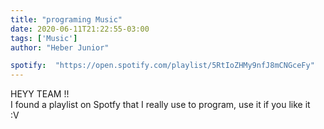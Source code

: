 ```yaml
---
title: "programing Music"
date: 2020-06-11T21:22:55-03:00
tags: ['Music']
author: "Heber Junior"

spotify:  "https://open.spotify.com/playlist/5RtIoZHMy9nfJ8mCNGceFy"
---
```


HEYY TEAM !!
<br>
I found a playlist on Spotfy that I really use to program, use it if you like it
<br>
:V